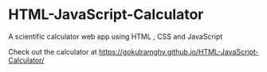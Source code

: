 # HTML-JavaScript-Calculator
A scientific calculator web app using HTML , CSS and JavaScript 

Check out the calculator at https://gokulramghv.github.io/HTML-JavaScript-Calculator/
